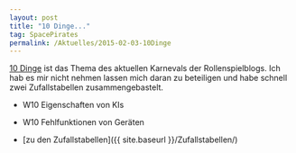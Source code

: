 ```yaml
---
layout: post
title: "10 Dinge..."
tag: SpacePirates
permalink: /Aktuelles/2015-02-03-10Dinge
---
```


[10 Dinge](https://greifenklaue.wordpress.com/2015/02/01/rsp-blog-karneval-10-dinge-eroffnung-und-einladung/) ist das Thema des aktuellen Karnevals der Rollenspielblogs. Ich hab es mir nicht nehmen lassen mich daran zu beteiligen und habe schnell zwei Zufallstabellen zusammengebastelt.

- W10 Eigenschaften von KIs
- W10 Fehlfunktionen von Geräten

- [zu den Zufallstabellen]({{ site.baseurl }}/Zufallstabellen/)
